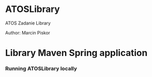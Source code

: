 # ATOSLibrary
ATOS Zadanie Library 

Author: Marcin Piskor

<h1><b>Library Maven Spring application</b></h1>

<h3><b>Running ATOSLibrary locally</b></h3>



